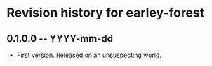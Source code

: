 # Revision history for earley-forest

## 0.1.0.0 -- YYYY-mm-dd

* First version. Released on an unsuspecting world.
